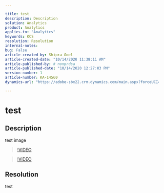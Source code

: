 ```yaml
---

title: test  
description: Description  
solution: Analytics  
product: Analytics  
applies-to: "Analytics"  
keywords: KCS  
resolution: Resolution  
internal-notes:   
bug: False  
article-created-by: Shipra Goel  
article-created-date: "10/14/2020 11:38:11 AM"  
article-published-by: # nonprdsa  
article-published-date: "10/14/2020 12:27:03 PM"  
version-number: 1  
article-number: KA-14560  
dynamics-url: "https://adobe-sbx22.crm.dynamics.com/main.aspx?forceUCI=1&pagetype=entityrecord&etn=knowledgearticle&id=bb9965b8-110e-eb11-a813-000d3a102a06"

---
```


# test

## Description

test image

>[!VIDEO](https://www.youtube.com/embed/se9DDAwwGQY)




>[!VIDEO](https://video.tv.adobe.com/v/18696?quality=9&learn=on)

## Resolution

test
